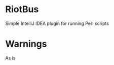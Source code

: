 ﻿RiotBus
============

Simple IntelliJ IDEA plugin for running Perl scripts

Warnings
============

As is

